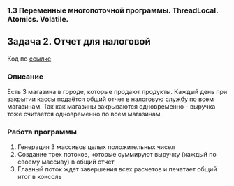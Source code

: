 ### 1.3 Переменные многопоточной программы. ThreadLocal. Atomics. Volatile.
## Задача 2. Отчет для налоговой
Код по [ссылке](https://github.com/A-Sakhmina/netology_multithreading_longadder_taxreport/tree/master/src/main/java)
### Описание
Есть 3 магазина в городе, которые продают продукты. 
Каждый день при закрытии кассы подаётся общий отчет в налоговую службу по всем магазинам. 
Так как магазины закрываются одновременно - выручка тоже считается одновременно по всем магазинам.

### Работа программы
1. Генерация 3 массивов целых положительных чисел 
2. Создание трех потоков, которые суммируют выручку (каждый по своему массиву) в общий отчет 
3. Главный поток ждет завершения всех расчетов и печатает общий итог в консоль